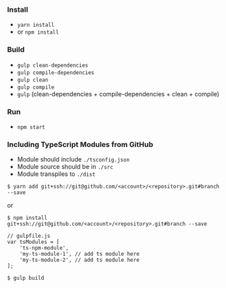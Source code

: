 ### Install
* `yarn install` 
* or `npm install`

### Build
* `gulp clean-dependencies`
* `gulp compile-dependencies`
* `gulp clean`
* `gulp compile`
* `gulp` (clean-dependencies + compile-dependencies + clean + compile)

### Run
* `npm start`

### Including TypeScript Modules from GitHub
* Module should include `./tsconfig.json`
* Module source should be in `./src`
* Module transpiles to `./dist`

```
$ yarn add git+ssh://git@github.com/<account>/<repository>.git#branch --save
```
or
```
$ npm install git+ssh://git@github.com/<account>/<repository>.git#branch --save
```

```
// gulpfile.js
var tsModules = [
    'ts-npm-module',
    'my-ts-module-1', // add ts module here
    'my-ts-module-2', // add ts module here
];
```

```
$ gulp build
```